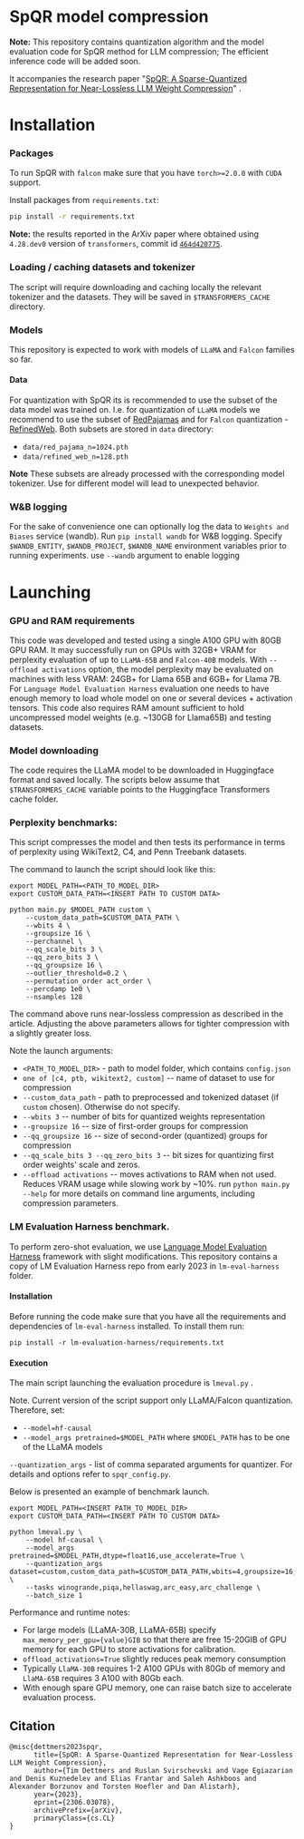 # SpQR model compression


**Note:** This repository contains quantization algorithm and the model evaluation code for SpQR method for LLM compression; 
The efficient inference code will be added soon.
    
It accompanies the research paper "[SpQR: A Sparse-Quantized Representation for Near-Lossless LLM Weight Compression](https://arxiv.org/abs/2306.03078)" .

# Installation

### Packages

To run SpQR with `falcon` make sure that you have `torch>=2.0.0` with `CUDA` support.

Install packages from `requirements.txt`:
```bash
pip install -r requirements.txt
```

__Note:__ the results reported in the ArXiv paper where obtained using `4.28.dev0` version of `transformers`, commit id [`464d420775`](https://github.com/huggingface/transformers/archive/464d420775653885760e30d24d3703e14f4e8a14.zip).


### Loading / caching datasets and tokenizer

The script will require downloading and caching locally the relevant tokenizer and the datasets. They will be saved in `$TRANSFORMERS_CACHE` directory.

### Models

This repository is expected to work with models of `LLaMA` and `Falcon` families so far.

#### Data

For quantization with SpQR its is recommended to use the subset of the data model 
was trained on. I.e. for quantization of `LLaMA` models we recommend to use the subset
of [RedPajamas](https://huggingface.co/datasets/togethercomputer/RedPajama-Data-1T-Sample) and for `Falcon` quantization - [RefinedWeb](https://huggingface.co/datasets/tiiuae/falcon-refinedweb). Both subsets 
are stored in `data` directory: 
* `data/red_pajama_n=1024.pth`
* `data/refined_web_n=128.pth`
  
**Note** These subsets are already processed with the corresponding model tokenizer. Use for different model will lead to
unexpected behavior.

### W&B logging

For the sake of convenience one can optionally log the data to `Weights and Biases` service (wandb).
Run `pip install wandb` for W&B logging.
Specify `$WANDB_ENTITY`, `$WANDB_PROJECT`, `$WANDB_NAME` environment variables prior to running experiments. use `--wandb` argument to enable logging

# Launching

### GPU and RAM requirements
This code was developed and tested using a single A100 GPU with 80GB GPU RAM. It may successfully run on GPUs with 32GB+ VRAM for perplexity evaluation of up to `LLaMA-65B` and `Falcon-40B` models. 
With `--offload activations` option, the model perplexity may be evaluated on machines with less VRAM: 24GB+ for Llama 65B and 6GB+ for Llama 7B.
For `Language Model Evaluation Harness` evaluation one needs to have enough memory to load whole model
on one or several devices + activation tensors. 
This code also requires RAM amount sufficient to hold uncompressed model weights (e.g. ~130GB for Llama65B) and testing datasets.

### Model downloading
The code requires the LLaMA model to be downloaded in Huggingface format and saved locally. The scripts below assume that `$TRANSFORMERS_CACHE` variable points to the Huggingface Transformers cache folder.

### Perplexity benchmarks:
This script compresses the model and then tests its performance in terms of perplexity using WikiText2, C4, and Penn Treebank datasets. 

The command to launch the script should look like this: 

```
export MODEL_PATH=<PATH_TO_MODEL_DIR>
export CUSTOM_DATA_PATH=<INSERT PATH TO CUSTOM DATA>

python main.py $MODEL_PATH custom \
    --custom_data_path=$CUSTOM_DATA_PATH \
    --wbits 4 \
    --groupsize 16 \
    --perchannel \
    --qq_scale_bits 3 \
    --qq_zero_bits 3 \
    --qq_groupsize 16 \
    --outlier_threshold=0.2 \
    --permutation_order act_order \
    --percdamp 1e0 \
    --nsamples 128 
```
The command above runs near-lossless compression as described in the article. Adjusting the above parameters allows for tighter compression with a slightly greater loss. 

Note the launch arguments:
- `<PATH_TO_MODEL_DIR>` - path to model folder, which contains `config.json `
- `one of [c4, ptb, wikitext2, custom]` -- name of dataset to use for compression
- `--custom_data_path` - path to preprocessed and tokenized dataset (if `custom` chosen). Otherwise do not specify.
- `--wbits 3` -- number of bits for quantized weights representation
- `--groupsize 16` -- size of first-order groups for compression
- `--qq_groupsize 16` -- size of second-order (quantized) groups for compression
- `--qq_scale_bits 3 --qq_zero_bits 3` -- bit sizes for quantizing first order weights' scale and zeros.
- `--offload activations` -- moves activations to RAM when not used. Reduces VRAM usage while slowing work by ~10%. 
run `python main.py --help` for more details on command line arguments, including compression parameters.

### LM Evaluation Harness benchmark.

To perform zero-shot evaluation, we use [Language Model Evaluation Harness](https://github.com/EleutherAI/lm-evaluation-harness) framework with slight modifications. This repository contains a copy of LM Evaluation Harness repo from early 2023 in `lm-eval-harness` folder. 
#### Installation
Before running the code make sure that you have all the requirements and dependencies of `lm-eval-harness` installed. To install them run:
```
pip install -r lm-evaluation-harness/requirements.txt
```
#### Execution

The main script launching the evaluation procedure is `lmeval.py` .

Note. Current version of the script support only LLaMA/Falcon quantization. Therefore, set:
* `--model=hf-causal`
* `--model_args pretrained=$MODEL_PATH` where `$MODEL_PATH` has to be one of the LLaMA models
  
`--quantization_args` - list of comma separated arguments for quantizer. For details and options
refer to `spqr_config.py`.

Below is presented an example of benchmark launch.

```
export MODEL_PATH=<INSERT PATH_TO_MODEL_DIR>
export CUSTOM_DATA_PATH=<INSERT PATH TO CUSTOM DATA>

python lmeval.py \
    --model hf-causal \
    --model_args pretrained=$MODEL_PATH,dtype=float16,use_accelerate=True \
    --quantization_args dataset=custom,custom_data_path=$CUSTOM_DATA_PATH,wbits=4,groupsize=16,perchannel=True,qq_scale_bits=3,qq_zero_bits=3,qq_groupsize=16,percdamp=1.0,outlier_threshold=0.2,simplified_outliers=False,nsamples=128,offload_activations=True \
    --tasks winogrande,piqa,hellaswag,arc_easy,arc_challenge \
    --batch_size 1
```

Performance and runtime notes:
* For large models (LLaMA-30B, LLaMA-65B) specify `max_memory_per_gpu={value}GIB` so that there are free 15-20GIB of GPU memory for each GPU to store activations for calibration. 
* `offload_activations=True` slightly reduces peak memory consumption 
* Typically `LlaMA-30B` requires 1-2 A100 GPUs with 80Gb of memory and `LlaMA-65B` requires 3 A100 with 80Gb each.
* With enough spare GPU memory, one can raise batch size to accelerate evaluation process.


## Citation
```
@misc{dettmers2023spqr,
      title={SpQR: A Sparse-Quantized Representation for Near-Lossless LLM Weight Compression}, 
      author={Tim Dettmers and Ruslan Svirschevski and Vage Egiazarian and Denis Kuznedelev and Elias Frantar and Saleh Ashkboos and Alexander Borzunov and Torsten Hoefler and Dan Alistarh},
      year={2023},
      eprint={2306.03078},
      archivePrefix={arXiv},
      primaryClass={cs.CL}
}
```